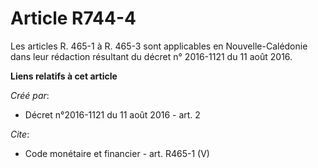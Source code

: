 # Article R744-4

Les articles R. 465-1 à R. 465-3 sont applicables en Nouvelle-Calédonie dans leur rédaction résultant du décret n° 2016-1121
du 11 août 2016.

**Liens relatifs à cet article**

_Créé par_:

  - Décret n°2016-1121 du 11 août 2016 - art. 2

_Cite_:

  - Code monétaire et financier - art. R465-1 (V)

